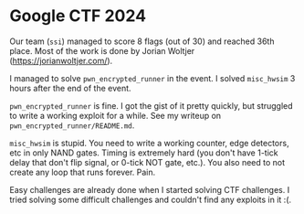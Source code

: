 # Google CTF 2024

Our team (`ssi`) managed to score 8 flags (out of 30) and reached 36th place. Most of the work is done by Jorian Woltjer (https://jorianwoltjer.com/).

I managed to solve `pwn_encrypted_runner` in the event. I solved `misc_hwsim` 3 hours after the end of the event.

`pwn_encrypted_runner` is fine. I got the gist of it pretty quickly, but struggled to write a working exploit for a while. See my writeup on `pwn_encrypted_runner/README.md`.

`misc_hwsim` is stupid. You need to write a working counter, edge detectors, etc in only NAND gates. Timing is extremely hard (you don't have 1-tick delay that don't flip signal, or 0-tick NOT gate, etc.). You also need to not create any loop that runs forever. Pain.

Easy challenges are already done when I started solving CTF challenges. I tried solving some difficult challenges and couldn't find any exploits in it :(.
